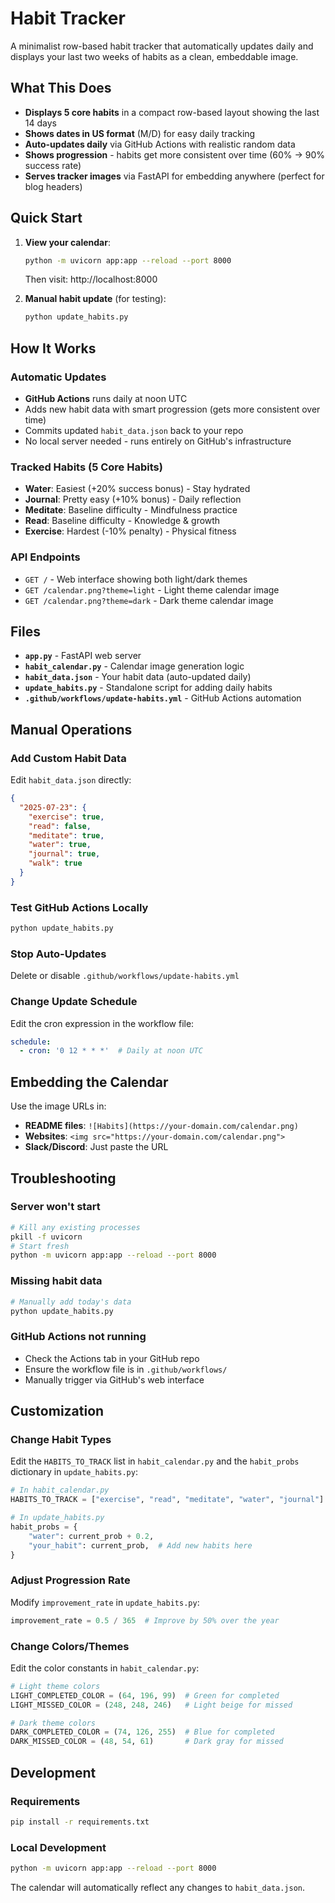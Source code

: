 # Habit Tracker

A minimalist row-based habit tracker that automatically updates daily and displays your last two weeks of habits as a clean, embeddable image.

## What This Does

- **Displays 5 core habits** in a compact row-based layout showing the last 14 days
- **Shows dates in US format** (M/D) for easy daily tracking
- **Auto-updates daily** via GitHub Actions with realistic random data
- **Shows progression** - habits get more consistent over time (60% → 90% success rate)
- **Serves tracker images** via FastAPI for embedding anywhere (perfect for blog headers)

## Quick Start

1. **View your calendar**: 
   ```bash
   python -m uvicorn app:app --reload --port 8000
   ```
   Then visit: http://localhost:8000

2. **Manual habit update** (for testing):
   ```bash
   python update_habits.py
   ```

## How It Works

### Automatic Updates
- **GitHub Actions** runs daily at noon UTC
- Adds new habit data with smart progression (gets more consistent over time)
- Commits updated `habit_data.json` back to your repo
- No local server needed - runs entirely on GitHub's infrastructure

### Tracked Habits (5 Core Habits)
- **Water**: Easiest (+20% success bonus) - Stay hydrated
- **Journal**: Pretty easy (+10% bonus) - Daily reflection
- **Meditate**: Baseline difficulty - Mindfulness practice
- **Read**: Baseline difficulty - Knowledge & growth
- **Exercise**: Hardest (-10% penalty) - Physical fitness

### API Endpoints
- `GET /` - Web interface showing both light/dark themes
- `GET /calendar.png?theme=light` - Light theme calendar image
- `GET /calendar.png?theme=dark` - Dark theme calendar image

## Files

- **`app.py`** - FastAPI web server
- **`habit_calendar.py`** - Calendar image generation logic
- **`habit_data.json`** - Your habit data (auto-updated daily)
- **`update_habits.py`** - Standalone script for adding daily habits
- **`.github/workflows/update-habits.yml`** - GitHub Actions automation

## Manual Operations

### Add Custom Habit Data
Edit `habit_data.json` directly:
```json
{
  "2025-07-23": {
    "exercise": true,
    "read": false,
    "meditate": true,
    "water": true,
    "journal": true,
    "walk": true
  }
}
```

### Test GitHub Actions Locally
```bash
python update_habits.py
```

### Stop Auto-Updates
Delete or disable `.github/workflows/update-habits.yml`

### Change Update Schedule
Edit the cron expression in the workflow file:
```yaml
schedule:
  - cron: '0 12 * * *'  # Daily at noon UTC
```

## Embedding the Calendar

Use the image URLs in:
- **README files**: `![Habits](https://your-domain.com/calendar.png)`
- **Websites**: `<img src="https://your-domain.com/calendar.png">`
- **Slack/Discord**: Just paste the URL

## Troubleshooting

### Server won't start
```bash
# Kill any existing processes
pkill -f uvicorn
# Start fresh
python -m uvicorn app:app --reload --port 8000
```

### Missing habit data
```bash
# Manually add today's data
python update_habits.py
```

### GitHub Actions not running
- Check the Actions tab in your GitHub repo
- Ensure the workflow file is in `.github/workflows/`
- Manually trigger via GitHub's web interface

## Customization

### Change Habit Types
Edit the `HABITS_TO_TRACK` list in `habit_calendar.py` and the `habit_probs` dictionary in `update_habits.py`:
```python
# In habit_calendar.py
HABITS_TO_TRACK = ["exercise", "read", "meditate", "water", "journal"]

# In update_habits.py
habit_probs = {
    "water": current_prob + 0.2,
    "your_habit": current_prob,  # Add new habits here
}
```

### Adjust Progression Rate
Modify `improvement_rate` in `update_habits.py`:
```python
improvement_rate = 0.5 / 365  # Improve by 50% over the year
```

### Change Colors/Themes
Edit the color constants in `habit_calendar.py`:
```python
# Light theme colors
LIGHT_COMPLETED_COLOR = (64, 196, 99)  # Green for completed
LIGHT_MISSED_COLOR = (248, 248, 246)   # Light beige for missed

# Dark theme colors  
DARK_COMPLETED_COLOR = (74, 126, 255)  # Blue for completed
DARK_MISSED_COLOR = (48, 54, 61)       # Dark gray for missed
```

## Development

### Requirements
```bash
pip install -r requirements.txt
```

### Local Development
```bash
python -m uvicorn app:app --reload --port 8000
```

The calendar will automatically reflect any changes to `habit_data.json`. 